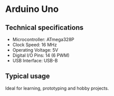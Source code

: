 # Arduino Uno

## Technical specifications

- Microcontroller: ATmega328P
- Clock Speed: 16 MHz
- Operating Voltage: 5V
- Digital I/O Pins: 14 (6 PWM)
- USB Interface: USB-B

## Typical usage

Ideal for learning, prototyping and hobby projects.
